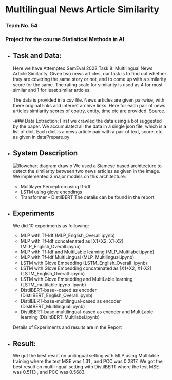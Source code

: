 # Multilingual News Article Similarity
### Team No. 54
### Project for the course Statistical Methods in AI

- ## Task and Data:
    Here we have Attempted SemEval 2022 Task 8: Multilingual News Article Similarity. Given two news articles, our task is to find out whether they are covering the same story or not, and to come up with a similarity score for the same. The rating scale for similarity is used as 4 for most similar and 1 for least similar articles. 

    The data is provided in a csv file. News articles are given pairwise, with there original links and internet archive links. Here for each pair of news articles similarity scores of coutry, entity, time etc  are provided. [Source](https://competitions.codalab.org/my/datasets/download/8379dc75-c824-4ea7-bf00-9d29cb644af5).

    -### Data Extraction:
        First we crawled the data using a bot suggested by the paper. We accumulated all the data in a single json file, which is a list of dict.
        Each dict is a news article pair with a pair of text, score, etc. as given in dataPrepare.py

- ## System Description
    ![flowchart diagram drawio](https://user-images.githubusercontent.com/61308067/201865396-e5cfcd4f-07fa-47dd-9233-5e40674f6317.svg)
    We used a Siamese based architecture to detect the similarity between two news articles as given in the image.
    We implemented 3 major models on this architecture:
    - Multilayer Perceptron using tf-idf
    - LSTM using glove encodings
    - Transformer - DistilBERT
    The details can be found in the report 
    
- ## Experiments
    We did 10 experiments as following:
    - MLP with Tf-Idf (MLP_English_Overall.ipynb)
    - MLP with Tf-Idf concatenated as [X1+X2, X1-X2] (MLP_English_Overall.ipynb)
    - MLP with Tf-Idf and MultiLable learning (MLP_Multilabel.ipynb)
    - MLP with Tf-Idf MultiLingual (MLP_Multilingual.ipynb)
    - LSTM with Glove Embedding (LSTM_English_Overall .ipynb)
    - LSTM with Glove Embedding concatenated as [X1+X2, X1-X2] (LSTM_English_Overall .ipynb)
    - LSTM with Glove Embedding and MultiLable learning (LSTM_multilable.ipynb .ipynb)
    - DistilBERT-base--cased as encoder (DistilBERT_English_Overall.ipynb)
    - DistilBERT-base-multilingual-cased as encoder (DislitBERT_Multilingual.ipynb)
    - DistilBERT-base-multilingual-cased as encoder  and MultiLable learning (DislitBERT_Multilabel.ipynb)
    
    Details of Experiments and results are in the Report

- ## Result:
    We got the best result on unilingual setting with MLP using Multilable training where
the test MSE was 1.31 , and PCC was 0.2817. We got the best result on multilingual setting with DistilBERT
where the test MSE was 0.5113 , and PCC was 0.5683.
